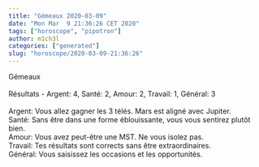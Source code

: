 ```yaml
---
title: "Gémeaux 2020-03-09"
date: "Mon Mar  9 21:36:26 CET 2020"
tags: ["horoscope", "pipotron"]
author: m1ch3l
categories: ["generated"]
slug: "horoscope/2020-03-09-21:36:26"
---
```


Gémeaux<br>
<br>
Résultats - Argent: 4, Santé: 2, Amour: 2, Travail: 1, Général: 3<br>
<br>
Argent:  Vous allez gagner les 3 télés. Mars est aligné avec Jupiter.<br>
Santé:   Sans être dans une forme éblouissante, vous vous sentirez plutôt bien. <br>
Amour:   Vous avez peut-être une MST. Ne vous isolez pas.<br>
Travail: Tes résultats sont corrects sans être extraordinaires. <br>
Général: Vous saisissez les occasions et les opportunités.<br>
